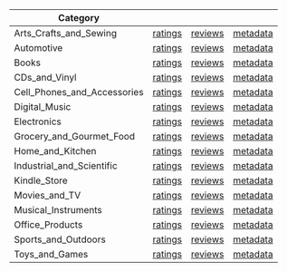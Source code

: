 | Category |  |  |  | 
 |----------|:-----:|:-----:|:-----:|
Arts_Crafts_and_Sewing | [ratings](https://ciir.cs.umass.edu/downloads/XMarket/DATA/jp/Arts_Crafts_and_Sewing/ratings_jp_Arts_Crafts_and_Sewing.txt) | [reviews](https://ciir.cs.umass.edu/downloads/XMarket/DATA/jp/Arts_Crafts_and_Sewing/reviews_jp_Arts_Crafts_and_Sewing.json) | [metadata](https://ciir.cs.umass.edu/downloads/XMarket/DATA/jp/Arts_Crafts_and_Sewing/metadata_jp_Arts_Crafts_and_Sewing.json) |  
Automotive | [ratings](https://ciir.cs.umass.edu/downloads/XMarket/DATA/jp/Automotive/ratings_jp_Automotive.txt) | [reviews](https://ciir.cs.umass.edu/downloads/XMarket/DATA/jp/Automotive/reviews_jp_Automotive.json) | [metadata](https://ciir.cs.umass.edu/downloads/XMarket/DATA/jp/Automotive/metadata_jp_Automotive.json) |  
Books | [ratings](https://ciir.cs.umass.edu/downloads/XMarket/DATA/jp/Books/ratings_jp_Books.txt) | [reviews](https://ciir.cs.umass.edu/downloads/XMarket/DATA/jp/Books/reviews_jp_Books.json) | [metadata](https://ciir.cs.umass.edu/downloads/XMarket/DATA/jp/Books/metadata_jp_Books.json) |  
CDs_and_Vinyl | [ratings](https://ciir.cs.umass.edu/downloads/XMarket/DATA/jp/CDs_and_Vinyl/ratings_jp_CDs_and_Vinyl.txt) | [reviews](https://ciir.cs.umass.edu/downloads/XMarket/DATA/jp/CDs_and_Vinyl/reviews_jp_CDs_and_Vinyl.json) | [metadata](https://ciir.cs.umass.edu/downloads/XMarket/DATA/jp/CDs_and_Vinyl/metadata_jp_CDs_and_Vinyl.json) |  
Cell_Phones_and_Accessories | [ratings](https://ciir.cs.umass.edu/downloads/XMarket/DATA/jp/Cell_Phones_and_Accessories/ratings_jp_Cell_Phones_and_Accessories.txt) | [reviews](https://ciir.cs.umass.edu/downloads/XMarket/DATA/jp/Cell_Phones_and_Accessories/reviews_jp_Cell_Phones_and_Accessories.json) | [metadata](https://ciir.cs.umass.edu/downloads/XMarket/DATA/jp/Cell_Phones_and_Accessories/metadata_jp_Cell_Phones_and_Accessories.json) |  
Digital_Music | [ratings](https://ciir.cs.umass.edu/downloads/XMarket/DATA/jp/Digital_Music/ratings_jp_Digital_Music.txt) | [reviews](https://ciir.cs.umass.edu/downloads/XMarket/DATA/jp/Digital_Music/reviews_jp_Digital_Music.json) | [metadata](https://ciir.cs.umass.edu/downloads/XMarket/DATA/jp/Digital_Music/metadata_jp_Digital_Music.json) |  
Electronics | [ratings](https://ciir.cs.umass.edu/downloads/XMarket/DATA/jp/Electronics/ratings_jp_Electronics.txt) | [reviews](https://ciir.cs.umass.edu/downloads/XMarket/DATA/jp/Electronics/reviews_jp_Electronics.json) | [metadata](https://ciir.cs.umass.edu/downloads/XMarket/DATA/jp/Electronics/metadata_jp_Electronics.json) |  
Grocery_and_Gourmet_Food | [ratings](https://ciir.cs.umass.edu/downloads/XMarket/DATA/jp/Grocery_and_Gourmet_Food/ratings_jp_Grocery_and_Gourmet_Food.txt) | [reviews](https://ciir.cs.umass.edu/downloads/XMarket/DATA/jp/Grocery_and_Gourmet_Food/reviews_jp_Grocery_and_Gourmet_Food.json) | [metadata](https://ciir.cs.umass.edu/downloads/XMarket/DATA/jp/Grocery_and_Gourmet_Food/metadata_jp_Grocery_and_Gourmet_Food.json) |  
Home_and_Kitchen | [ratings](https://ciir.cs.umass.edu/downloads/XMarket/DATA/jp/Home_and_Kitchen/ratings_jp_Home_and_Kitchen.txt) | [reviews](https://ciir.cs.umass.edu/downloads/XMarket/DATA/jp/Home_and_Kitchen/reviews_jp_Home_and_Kitchen.json) | [metadata](https://ciir.cs.umass.edu/downloads/XMarket/DATA/jp/Home_and_Kitchen/metadata_jp_Home_and_Kitchen.json) |  
Industrial_and_Scientific | [ratings](https://ciir.cs.umass.edu/downloads/XMarket/DATA/jp/Industrial_and_Scientific/ratings_jp_Industrial_and_Scientific.txt) | [reviews](https://ciir.cs.umass.edu/downloads/XMarket/DATA/jp/Industrial_and_Scientific/reviews_jp_Industrial_and_Scientific.json) | [metadata](https://ciir.cs.umass.edu/downloads/XMarket/DATA/jp/Industrial_and_Scientific/metadata_jp_Industrial_and_Scientific.json) |  
Kindle_Store | [ratings](https://ciir.cs.umass.edu/downloads/XMarket/DATA/jp/Kindle_Store/ratings_jp_Kindle_Store.txt) | [reviews](https://ciir.cs.umass.edu/downloads/XMarket/DATA/jp/Kindle_Store/reviews_jp_Kindle_Store.json) | [metadata](https://ciir.cs.umass.edu/downloads/XMarket/DATA/jp/Kindle_Store/metadata_jp_Kindle_Store.json) |  
Movies_and_TV | [ratings](https://ciir.cs.umass.edu/downloads/XMarket/DATA/jp/Movies_and_TV/ratings_jp_Movies_and_TV.txt) | [reviews](https://ciir.cs.umass.edu/downloads/XMarket/DATA/jp/Movies_and_TV/reviews_jp_Movies_and_TV.json) | [metadata](https://ciir.cs.umass.edu/downloads/XMarket/DATA/jp/Movies_and_TV/metadata_jp_Movies_and_TV.json) |  
Musical_Instruments | [ratings](https://ciir.cs.umass.edu/downloads/XMarket/DATA/jp/Musical_Instruments/ratings_jp_Musical_Instruments.txt) | [reviews](https://ciir.cs.umass.edu/downloads/XMarket/DATA/jp/Musical_Instruments/reviews_jp_Musical_Instruments.json) | [metadata](https://ciir.cs.umass.edu/downloads/XMarket/DATA/jp/Musical_Instruments/metadata_jp_Musical_Instruments.json) |  
Office_Products | [ratings](https://ciir.cs.umass.edu/downloads/XMarket/DATA/jp/Office_Products/ratings_jp_Office_Products.txt) | [reviews](https://ciir.cs.umass.edu/downloads/XMarket/DATA/jp/Office_Products/reviews_jp_Office_Products.json) | [metadata](https://ciir.cs.umass.edu/downloads/XMarket/DATA/jp/Office_Products/metadata_jp_Office_Products.json) |  
Sports_and_Outdoors | [ratings](https://ciir.cs.umass.edu/downloads/XMarket/DATA/jp/Sports_and_Outdoors/ratings_jp_Sports_and_Outdoors.txt) | [reviews](https://ciir.cs.umass.edu/downloads/XMarket/DATA/jp/Sports_and_Outdoors/reviews_jp_Sports_and_Outdoors.json) | [metadata](https://ciir.cs.umass.edu/downloads/XMarket/DATA/jp/Sports_and_Outdoors/metadata_jp_Sports_and_Outdoors.json) |  
Toys_and_Games | [ratings](https://ciir.cs.umass.edu/downloads/XMarket/DATA/jp/Toys_and_Games/ratings_jp_Toys_and_Games.txt) | [reviews](https://ciir.cs.umass.edu/downloads/XMarket/DATA/jp/Toys_and_Games/reviews_jp_Toys_and_Games.json) | [metadata](https://ciir.cs.umass.edu/downloads/XMarket/DATA/jp/Toys_and_Games/metadata_jp_Toys_and_Games.json) |  
